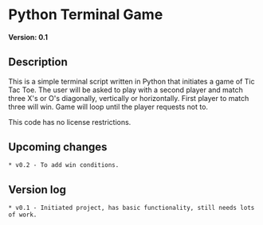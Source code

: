 # Python Terminal Game
#### Version: 0.1
## Description
This is a simple terminal script written in Python that initiates a game of Tic Tac Toe. The user will be asked to play with a second player and match three X's or O's diagonally, vertically or horizontally. First player to match three will win. Game will loop until the player requests not to. 

This code has no license restrictions.

## Upcoming changes
    * v0.2 - To add win conditions.

## Version log
    * v0.1 - Initiated project, has basic functionality, still needs lots of work.
